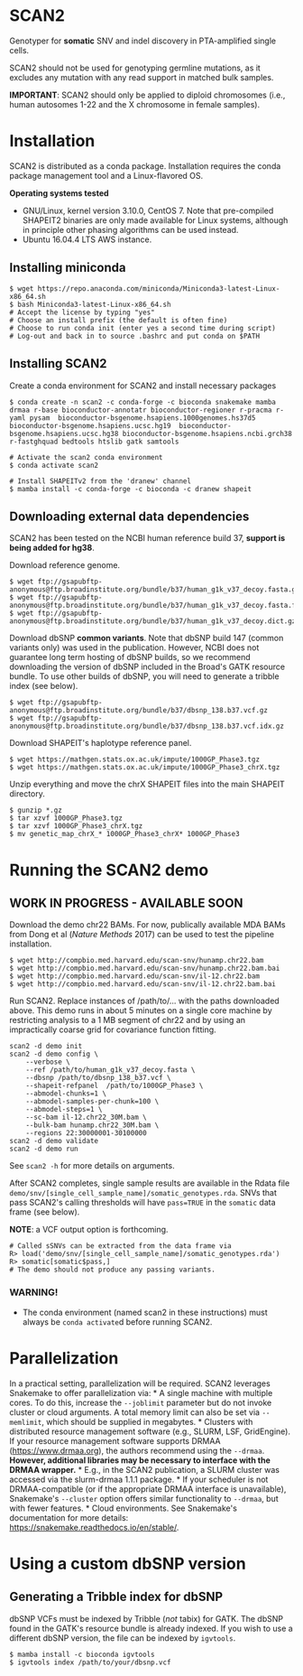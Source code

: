 # SCAN2
Genotyper for **somatic** SNV and indel discovery in PTA-amplified single cells.

SCAN2 should not be used for genotyping germline mutations, as it excludes any
mutation with any read support in matched bulk samples.

**IMPORTANT**: SCAN2 should only be applied to diploid chromosomes (i.e., human
autosomes 1-22 and the X chromosome in female samples).



# Installation
SCAN2 is distributed as a conda package. Installation requires the conda
package management tool and a Linux-flavored OS.

**Operating systems tested**
* GNU/Linux, kernel version 3.10.0, CentOS 7. Note that pre-compiled SHAPEIT2 binaries are only made available for Linux systems, although in principle other phasing algorithms can be used instead.
* Ubuntu 16.04.4 LTS AWS instance.


## Installing miniconda
```
$ wget https://repo.anaconda.com/miniconda/Miniconda3-latest-Linux-x86_64.sh
$ bash Miniconda3-latest-Linux-x86_64.sh
# Accept the license by typing "yes"
# Choose an install prefix (the default is often fine)
# Choose to run conda init (enter yes a second time during script)
# Log-out and back in to source .bashrc and put conda on $PATH
```

## Installing SCAN2
Create a conda environment for SCAN2 and install necessary packages
```
$ conda create -n scan2 -c conda-forge -c bioconda snakemake mamba drmaa r-base bioconductor-annotatr bioconductor-regioner r-pracma r-yaml pysam  bioconductor-bsgenome.hsapiens.1000genomes.hs37d5 bioconductor-bsgenome.hsapiens.ucsc.hg19  bioconductor-bsgenome.hsapiens.ucsc.hg38 bioconductor-bsgenome.hsapiens.ncbi.grch38 r-fastghquad bedtools htslib gatk samtools

# Activate the scan2 conda environment
$ conda activate scan2

# Install SHAPEITv2 from the 'dranew' channel 
$ mamba install -c conda-forge -c bioconda -c dranew shapeit 
```

## Downloading external data dependencies
SCAN2 has been tested on the NCBI human reference build 37, **support is being added for hg38**.

Download reference genome.
```
$ wget ftp://gsapubftp-anonymous@ftp.broadinstitute.org/bundle/b37/human_g1k_v37_decoy.fasta.gz
$ wget ftp://gsapubftp-anonymous@ftp.broadinstitute.org/bundle/b37/human_g1k_v37_decoy.fasta.fai.gz
$ wget ftp://gsapubftp-anonymous@ftp.broadinstitute.org/bundle/b37/human_g1k_v37_decoy.dict.gz
```

Download dbSNP **common variants**.
Note that dbSNP build 147 (common variants only) was used in
the publication. However, NCBI
does not guarantee long term hosting of dbSNP builds, so we recommend
downloading the version of dbSNP included in the Broad's GATK resource
bundle. To use other builds of dbSNP, you will need to generate a tribble
index (see below).
```
$ wget ftp://gsapubftp-anonymous@ftp.broadinstitute.org/bundle/b37/dbsnp_138.b37.vcf.gz
$ wget ftp://gsapubftp-anonymous@ftp.broadinstitute.org/bundle/b37/dbsnp_138.b37.vcf.idx.gz
```

Download SHAPEIT's haplotype reference panel.
```
$ wget https://mathgen.stats.ox.ac.uk/impute/1000GP_Phase3.tgz
$ wget https://mathgen.stats.ox.ac.uk/impute/1000GP_Phase3_chrX.tgz
```

Unzip everything and move the chrX SHAPEIT files into the main SHAPEIT
directory.
```
$ gunzip *.gz
$ tar xzvf 1000GP_Phase3.tgz
$ tar xzvf 1000GP_Phase3_chrX.tgz
$ mv genetic_map_chrX_* 1000GP_Phase3_chrX* 1000GP_Phase3
```

# Running the SCAN2 demo
## WORK IN PROGRESS - AVAILABLE SOON
Download the demo chr22 BAMs. For now, publically available MDA BAMs
from Dong et al (*Nature Methods* 2017) can be used to test the
pipeline installation.
```
$ wget http://compbio.med.harvard.edu/scan-snv/hunamp.chr22.bam
$ wget http://compbio.med.harvard.edu/scan-snv/hunamp.chr22.bam.bai
$ wget http://compbio.med.harvard.edu/scan-snv/il-12.chr22.bam
$ wget http://compbio.med.harvard.edu/scan-snv/il-12.chr22.bam.bai
```

Run SCAN2. Replace instances of /path/to/... with the paths
downloaded above. This demo runs in about 5 minutes on a single core
machine by restricting analysis to a 1 MB segment of chr22 and by
using an impractically coarse grid for covariance function fitting.
```
scan2 -d demo init
scan2 -d demo config \
    --verbose \
    --ref /path/to/human_g1k_v37_decoy.fasta \
    --dbsnp /path/to/dbsnp_138_b37.vcf \
    --shapeit-refpanel  /path/to/1000GP_Phase3 \
    --abmodel-chunks=1 \
    --abmodel-samples-per-chunk=100 \
    --abmodel-steps=1 \
    --sc-bam il-12.chr22_30M.bam \
    --bulk-bam hunamp.chr22_30M.bam \
    --regions 22:30000001-30100000
scan2 -d demo validate
scan2 -d demo run
```

See `scan2 -h` for more details on arguments.

After SCAN2 completes, single sample results are available in the
Rdata file `demo/snv/[single_cell_sample_name]/somatic_genotypes.rda`.
SNVs that pass SCAN2's calling thresholds will have `pass=TRUE` in the
`somatic` data frame (see below).

**NOTE**: a VCF output option is forthcoming.
```
# Called sSNVs can be extracted from the data frame via
R> load('demo/snv/[single_cell_sample_name]/somatic_genotypes.rda')
R> somatic[somatic$pass,]
# The demo should not produce any passing variants.
```

### WARNING!
* The conda environment (named scan2 in these instructions) must always
  be `conda activate`d before running SCAN2.

# Parallelization
In a practical setting, parallelization will be required. SCAN2 leverages
Snakemake to offer parallelization via:
    * A single machine with multiple cores. To do this, increase the
      `--joblimit` parameter but do not invoke cluster or cloud
      arguments.  A total memory limit can also be set via
      `--memlimit`, which should be supplied in megabytes.
    * Clusters with distributed resource management software (e.g., SLURM,
      LSF, GridEngine). If your resource management software supports
      DRMAA (https://www.drmaa.org), the authors recommend using the
      `--drmaa`. **However, additional libraries may be necessary to
      interface with the DRMAA wrapper.**
        * E.g., in the SCAN2 publication, a SLURM cluster was accessed via
          the slurm-drmaa 1.1.1 package.
        * If your scheduler is not DRMAA-compatible (or if the appropriate
          DRMAA interface is unavailable), Snakemake's `--cluster` option
          offers similar functionality to `--drmaa`, but with fewer features.
    * Cloud environments.
See Snakemake's documentation for more details: https://snakemake.readthedocs.io/en/stable/.


# Using a custom dbSNP version
## Generating a Tribble index for dbSNP
dbSNP VCFs must be indexed by Tribble (*not* tabix) for GATK. The dbSNP
found in the GATK's resource bundle is already indexed. If you wish to use
a different dbSNP version, the file can be indexed by `igvtools`.

```
$ mamba install -c bioconda igvtools
$ igvtools index /path/to/your/dbsnp.vcf
```
